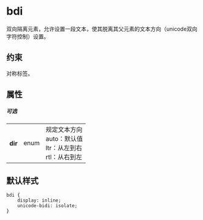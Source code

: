 # bdi

双向隔离元素，允许设置一段文本，使其脱离其父元素的文本方向（unicode双向字符控制）设置。

## 约束

对称标签。

## 属性

##### 可选
<table>
<tr>
    <th>dir</th>
    <td>enum</td>
    <td>规定文本方向
		<br/>auto：默认值
        <br/>ltr：从左到右
        <br/>rtl：从右到左
    </td>
</tr>
</table>

## 默认样式

```
bdi {
    display: inline;
    unicode-bidi: isolate;
}
```